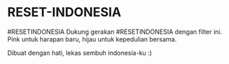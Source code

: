 # RESET-INDONESIA
#RESETINDONESIA
Dukung gerakan #RESETINDONESIA dengan filter ini.
Pink untuk harapan baru, hijau untuk kepedulian bersama.

Dibuat dengan hati, lekas sembuh indonesia-ku :)
